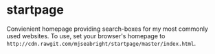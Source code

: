 # startpage
Convienient homepage providing search-boxes for my most commonly used websites.
To use, set your browser's homepage to `http://cdn.rawgit.com/mjseabright/startpage/master/index.html`.
